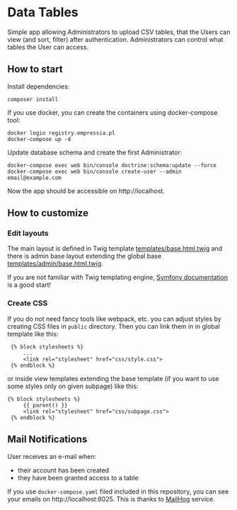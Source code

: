 # Data Tables
Simple app allowing Administrators to upload CSV tables, that the Users can view (and sort, filter) after authentication. 
Administrators can control what tables the User can access.

## How to start
Install dependencies:
```
composer install
```

If you use docker, you can create the containers using docker-compose tool:
```
docker login registry.empressia.pl
docker-compose up -d
```

Update database schema and create the first Administrator:
```
docker-compose exec web bin/console doctrine:schema:update --force
docker-compose exec web bin/console create-user --admin email@example.com
```

Now the app should be accessible on http://localhost.

## How to customize
### Edit layouts
The main layout is defined in Twig template [templates/base.html.twig](templates/base.html.twig) 
and there is admin base layout extending the global base [templates/admin/base.html.twig](templates/admin/base.html.twig).

If you are not familiar with Twig templating engine, [Symfony documentation](https://symfony.com/doc/current/templates.html) is a good start! 

### Create CSS
If you do not need fancy tools like webpack, etc. you can adjust styles by creating CSS files in `public` directory. Then you can link them in in global template
like this:
```
 {% block stylesheets %}
     ...
     <link rel="stylesheet" href="css/style.css">
 {% endblock %}
```

or inside view templates extending the base template (if you want to use some styles only on given subpage) like this:
```
{% block stylesheets %}
     {{ parent() }}
     <link rel="stylesheet" href="css/subpage.css">
 {% endblock %}
```

## Mail Notifications
User receives an e-mail when:
- their account has been created
- they have been granted access to a table

If you use `docker-compose.yaml` filed included in this repository, you can see your emails
on http://localhost:8025. This is thanks to [MailHog](https://github.com/mailhog/MailHog) service.
